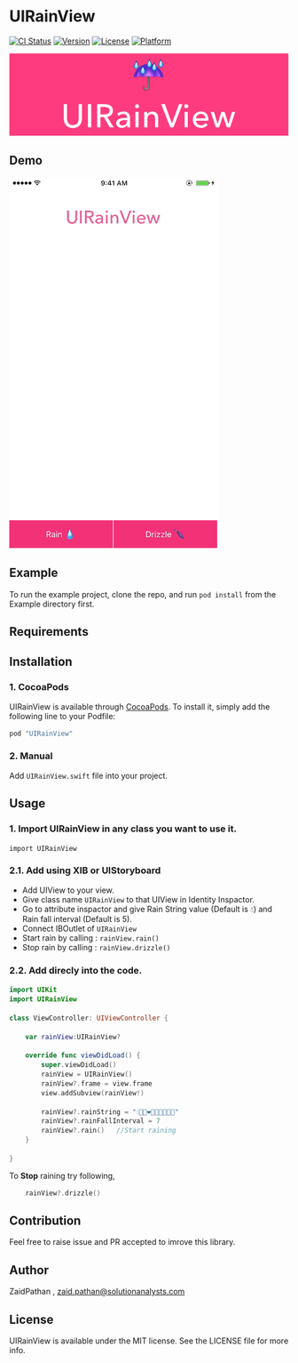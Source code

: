 # UIRainView

[![CI Status](http://img.shields.io/travis/zaidSA/UIRainView.svg?style=flat)](https://travis-ci.org/zaidSA/UIRainView)
[![Version](https://img.shields.io/cocoapods/v/UIRainView.svg?style=flat)](http://cocoapods.org/pods/UIRainView)
[![License](https://img.shields.io/cocoapods/l/UIRainView.svg?style=flat)](http://cocoapods.org/pods/UIRainView)
[![Platform](https://img.shields.io/cocoapods/p/UIRainView.svg?style=flat)](http://cocoapods.org/pods/UIRainView)

![UIRainViewLogo](https://github.com/ZaidPathan/UIRainView/blob/master/Images/UIRainView_GitHubLogo.png)

## Demo

![UIRainView](https://github.com/ZaidPathan/UIRainView/blob/master/Images/UIRainView.gif)

## Example

To run the example project, clone the repo, and run `pod install` from the Example directory first.

## Requirements

## Installation

### 1. CocoaPods

UIRainView is available through [CocoaPods](http://cocoapods.org). To install
it, simply add the following line to your Podfile:

```ruby
pod "UIRainView"
```

### 2. Manual

Add `UIRainView.swift` file into your project.

## Usage

### 1. Import UIRainView in any class you want to use it.

    import UIRainView

### 2.1. Add using XIB or UIStoryboard

- Add UIView to your view.
- Give class name `UIRainView` to that UIView in Identity Inspactor.
- Go to attribute inspactor and give Rain String value (Default is 💧) and Rain fall interval (Default is 5).
- Connect IBOutlet of `UIRainView`
- Start rain by calling : `rainView.rain()`
- Stop rain by calling : `rainView.drizzle()`

### 2.2. Add direcly into the code.

```swift
import UIKit
import UIRainView

class ViewController: UIViewController {

    var rainView:UIRainView?

    override func viewDidLoad() {
        super.viewDidLoad()
        rainView = UIRainView()
        rainView?.frame = view.frame
        view.addSubview(rainView!)

        rainView?.rainString = "💧🎊🎉❤️💝💜💙💚💛🍰"
        rainView?.rainFallInterval = 7
        rainView?.rain()   //Start raining
    }

}
```
To **Stop** raining try following,

```swift
    rainView?.drizzle()
```

## Contribution

Feel free to raise issue and PR accepted to imrove this library.

## Author

ZaidPathan , zaid.pathan@solutionanalysts.com

## License

UIRainView is available under the MIT license. See the LICENSE file for more info.
